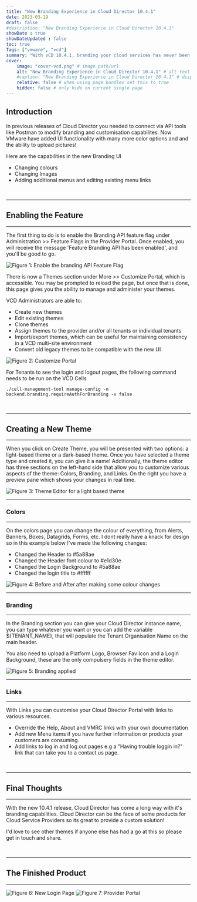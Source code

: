 ```yaml
---
title: "New Branding Experience in Cloud Director 10.4.1"
date: 2023-03-19
draft: false
#description: "New Branding Experience in Cloud Director 10.4.1"
showDate : true
showDateUpdated : false
toc: true
Tags: ["vmware", "vcd"]
summary: "With vCD 10.4.1, branding your cloud services has never been easier. Learn about the new capabilities for creating and customizing custom themes in this post."
cover:
    image: "cover-vcd.png" # image path/url
    alt: "New Branding Experience in Cloud Director 10.4.1" # alt text
    #caption: "New Branding Experience in Cloud Director 10.4.1" # display caption under cover
    relative: false # when using page bundles set this to true
    hidden: false # only hide on current single page
---
```



## Introduction

In previous releases of Cloud Director you needed to connect via API tools like Postman to modify branding and customisation capabilites. Now VMware have added UI functionality with many more color options and and the ability to upload pictures!

Here are the capabilities in the new Branding UI
<ul>
<li>Changing colours</li>
<li>Changing Images</li>
<li>Adding additional menus and editing existing menu links</li>
</ul>

<br>

-------------

## Enabling the Feature

-------------

The first thing to do is to enable the Branding API feature flag under Administration >> Feature Flags in the Provider Portal. Once enabled, you will receive the message 'Feature Branding API has been enabled', and you'll be good to go.


![Figure 1: Enable the branding API Feature Flag ](1featureflag.png)


There is now a Themes section under More >> Customize Portal, which is accessible. You may be prompted to reload the page, but once that is done, this page gives you the ability to manage and administer your themes.

VCD Administrators are able to:
<ul>
<li>Create new themes</li>
<li>Edit existing themes</li>
<li>Clone themes</li>
<li>Assign themes to the provider and/or all tenants or individual tenants</li>
<li>Import/export themes, which can be useful for maintaining consistency in a VCD multi-site environment</li>
<li>Convert old legacy themes to be compatible with the new UI</li>
</ul>




![Figure 2: Customize Portal](2customizeportalsection.png)

For Tenants to see the login and logout pages, the following command needs to be run on the VCD Cells

```text 
./cell-management-tool manage-config -n backend.branding.requireAuthForBranding -v false 
```


<br>

--------

## Creating a New Theme

--------

When you click on Create Theme, you will be presented with two options: a light-based theme or a dark-based theme. Once you have selected a theme type and created it, you can give it a name! Additionally, the theme editor has three sections on the left-hand side that allow you to customize various aspects of the theme: Colors, Branding, and Links.  On the right you have a preview pane which shows your changes in real time.

![Figure 3: Theme Editor for a light based theme ](3previewpane.png)

-------------
###  Colors
-------------
On the colors page you can change the colour of everything, from Alerts, Banners, Boxes, Datagrids, Forms, etc.  I dont really have a knack for design so in this example below I've made the following changes:

<ul>
<li>Changed the Header to #5a88ae</li>
<li>Changed the Header font colour to #e1d30e</li>
<li>Changed the Login Background to #5a88ae</li>
<li>Changed the login title to #ffffff</li>
</ul


![Figure 4: Before and After after making some colour changes ](4bfaf.png)

-------------
### Branding
-------------
In the Branding section you can give your Cloud Director instance name,  you can type whatever you want or you can add the variable ${TENANT_NAME}, that will populate the Tenant Organisation Name on the main header. 

You also need to upload a Platform Logo, Browser Fav Icon and a Login Background, these are the only compulsery fields in the theme editor.

![Figure 5: Branding applied ](5branding.png)

-------------
### Links
-------------

With Links you can customise your Cloud Director Portal with links to various resources. 

<ul>
<li>Override the Help, About and VMRC links with your own documentation
<li>Add new Menu items if you have further information or products your customers are consuming.
<li>Add links to log in and log out pages e.g a "Having trouble loggin in?" link that can take you to a contact us page.
</ul>

<br>

-------------

## Final Thoughts
-------------

With the new 10.4.1 release, Cloud Director has come a long way with it's branding capabilities. Cloud Director can be the face of some products for Cloud Service Providers so its great to provide a custom solution!

I'd love to see other themes if anyone else has had a go at this so please get in touch and share.

<br>

-------------

## The Finished Product

-------------

![Figure 6: New Login Page ](6brandedloginpage.png)
![Figure 7: Provider Portal ](7brandedproviderportal.png)



